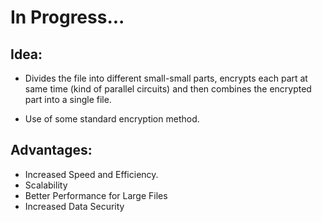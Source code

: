 # In Progress...

## Idea:

- Divides the file into different small-small parts, encrypts each part at same time (kind of parallel circuits) and then combines the encrypted part into a single file.

- Use of some standard encryption method.

## Advantages:

- Increased Speed and Efficiency.
- Scalability
- Better Performance for Large Files
- Increased Data Security
